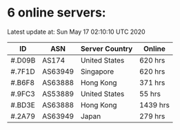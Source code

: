 # 6 online servers:

Latest update at: Sun May 17 02:10:10 UTC 2020

| ID | ASN | Server Country | Online |
| -- | --- | -------------- | ------ |
| #.D09B | AS174 | United States | 620 hrs |
| #.7F1D | AS63949 | Singapore | 620 hrs |
| #.B6F8 | AS63888 | Hong Kong | 371 hrs |
| #.9FC3 | AS53889 | United States | 55 hrs |
| #.BD3E | AS63888 | Hong Kong | 1439 hrs |
| #.2A79 | AS63949 | Japan | 279 hrs |

